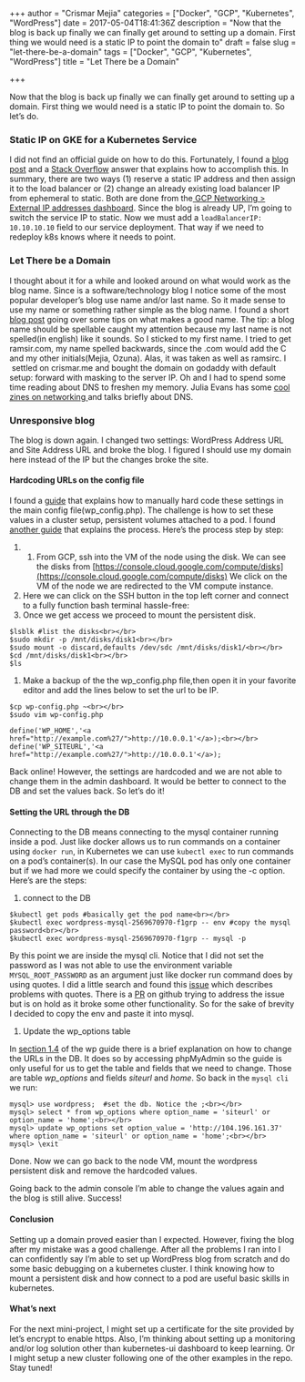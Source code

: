 +++
author = "Crismar Mejia"
categories = ["Docker", "GCP", "Kubernetes", "WordPress"]
date = 2017-05-04T18:41:36Z
description = "Now that the blog is back up finally we can finally get around to setting up a domain. First thing we would need is a static IP to point the domain to"
draft = false
slug = "let-there-be-a-domain"
tags = ["Docker", "GCP", "Kubernetes", "WordPress"]
title = "Let There be a Domain"

+++

Now that the blog is back up finally we can finally get around to setting up a domain. First thing we would need is a static IP to point the domain to. So let’s do.

### Static IP on GKE for a Kubernetes Service

I did not find an official guide on how to do this. Fortunately, I found a [blog post](http://terrenceryan.com/blog/index.php/making-kubernetes-ip-addresses-static-on-google-container-engine/) and a [Stack Overflow](http://stackoverflow.com/questions/32266053/how-to-specify-static-ip-address-for-kubernetes-load-balancer#answer-33830507) answer that explains how to accomplish this. In summary, there are two ways (1) reserve a static IP address and then assign it to the load balancer or (2) change an already existing load balancer IP from ephemeral to static. Both are done from the[ GCP Networking > External IP addresses dashboard](https://console.cloud.google.com/networking/addresses/list). Since the blog is already UP, I’m going to switch the service IP to static. Now we must add a `loadBalancerIP: 10.10.10.10` field to our service deployment. That way if we need to redeploy k8s knows where it needs to point.

### Let There be a Domain

I thought about it for a while and looked around on what would work as the blog name. Since is a software/technology blog I notice some of the most popular developer’s blog use name and/or last name. So it made sense to use my name or something rather simple as the blog name. I found a short [blog post](http://www.chrisg.com/catchy-blog-names/) going over some tips on what makes a good name. The tip: a blog name should be spellable caught my attention because my last name is not spelled(in english) like it sounds. So I sticked to my first name. I tried to get ramsir.com, my name spelled backwards, since the .com would add the C and my other initials(Mejia, Ozuna). Alas, it was taken as well as ramsirc. I  settled on crismar.me and bought the domain on godaddy with default setup: forward with masking to the server IP. Oh and I had to spend some time reading about DNS to freshen my memory. Julia Evans has some [cool zines on networking ](http://jvns.ca/zines/)and talks briefly about DNS.

### Unresponsive blog

The blog is down again. I changed two settings: WordPress Address URL and Site Address URL and broke the blog. I figured I should use my domain here instead of the IP but the changes broke the site.

#### Hardcoding URLs on the config file

I found a [guide](https://codex.wordpress.org/Changing_The_Site_URL#Changing_the_Site_URL) that explains how to manually hard code these settings in the main config file(wp_config.php). The challenge is how to set these values in a cluster setup, persistent volumes attached to a pod. I found [another guide](https://cloud.google.com/compute/docs/disks/add-persistent-disk#formatting) that explains the process. Here’s the process step by step:

1. 1. From GCP, ssh into the VM of the node using the disk. We can see the disks from [https://console.cloud.google.com/compute/disks](https://console.cloud.google.com/compute/disks) We click on the VM of the node we are redirected to the VM compute instance.
2. Here we can click on the SSH button in the top left corner and connect to a fully function bash terminal hassle-free:
3. Once we get access we proceed to mount the persistent disk.

```
$lsblk #list the disks<br></br>
$sudo mkdir -p /mnt/disks/disk1<br></br>
$sudo mount -o discard,defaults /dev/sdc /mnt/disks/disk1/<br></br>
$cd /mnt/disks/disk1<br></br>
$ls
```

1. Make a backup of the the wp_config.php file,then open it in your favorite editor and add the lines below to set the url to be IP.

```
$cp wp-config.php ~<br></br>
$sudo vim wp-config.php
```

```
define('WP_HOME','<a href="http://example.com%27/">http://10.0.0.1'</a>);<br></br>
define('WP_SITEURL','<a href="http://example.com%27/">http://10.0.0.1'</a>);
```

Back online! However, the settings are hardcoded and we are not able to change them in the admin dashboard. It would be better to connect to the DB and set the values back. So let’s do it!

#### Setting the URL through the DB

Connecting to the DB means connecting to the mysql container running inside a pod. Just like docker allows us to run commands on a container using `docker run`, in Kubernetes we can use `kubectl exec` to run commands on a pod’s container(s). In our case the MySQL pod has only one container but if we had more we could specify the container by using the -c option. Here’s are the steps:

1. connect to the DB

```
$kubectl get pods #basically get the pod name<br></br>
$kubectl exec wordpress-mysql-2569670970-f1grp -- env #copy the mysql password<br></br>
$kubectl exec wordpress-mysql-2569670970-f1grp -- mysql -p
```

By this point we are inside the mysql cli. Notice that I did not set the password as I was not able to use the environment variable `MYSQL_ROOT_PASSWORD` as an argument just like docker run command does by using quotes. I did a little search and found this [issue](https://github.com/kubernetes/kubernetes/issues/7688) which describes problems with quotes. There is a [PR](https://github.com/kubernetes/kubernetes/pull/43663) on github trying to address the issue but is on hold as it broke some other functionality. So for the sake of brevity I decided to copy the env and paste it into mysql.

1. Update the wp_options table

In [section 1.4](https://codex.wordpress.org/Changing_The_Site_URL#Changing_the_URL_directly_in_the_database) of the wp guide there is a brief explanation on how to change the URLs in the DB. It does so by accessing phpMyAdmin so the guide is only useful for us to get the table and fields that we need to change. Those are table *wp_options* and fields *siteurl* and *home*. So back in the `mysql cli` we run:

```
mysql> use wordpress;  #set the db. Notice the ;<br></br>
mysql> select * from wp_options where option_name = 'siteurl' or option_name = 'home';<br></br>
mysql> update wp_options set option_value = 'http://104.196.161.37' where option_name = 'siteurl' or option_name = 'home';<br></br>
mysql> \exit
```

Done. Now we can go back to the node VM, mount the wordpress persistent disk and remove the hardcoded values.

Going back to the admin console I’m able to change the values again and the blog is still alive. Success!

#### Conclusion

Setting up a domain proved easier than I expected. However, fixing the blog after my mistake was a good challenge. After all the problems I ran into I can confidently say I’m able to set up WordPress blog from scratch and do some basic debugging on a kubernetes cluster. I think knowing how to mount a persistent disk and how connect to a pod are useful basic skills in kubernetes.

#### What’s next

For the next mini-project, I might set up a certificate for the site provided by let’s encrypt to enable https. Also, I’m thinking about setting up a monitoring and/or log solution other than kubernetes-ui dashboard to keep learning. Or I might setup a new cluster following one of the other examples in the repo. Stay tuned!